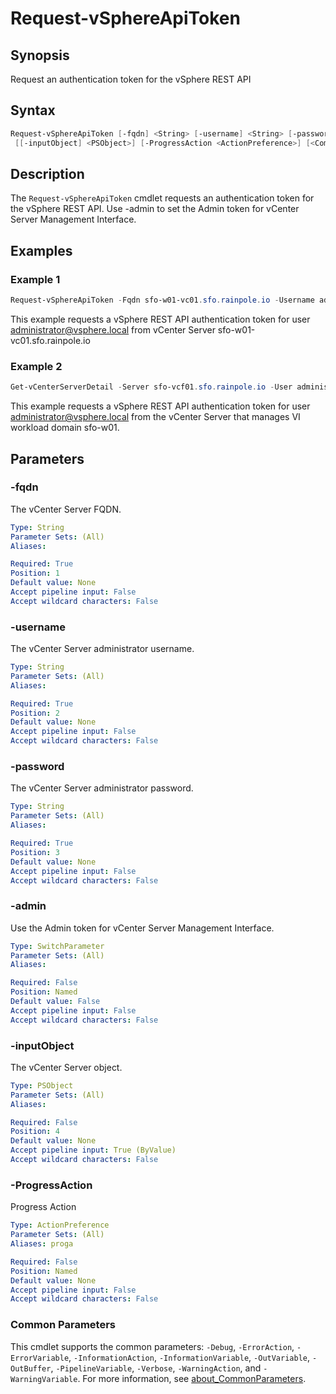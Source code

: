 # Request-vSphereApiToken

## Synopsis

Request an authentication token for the vSphere REST API

## Syntax

```powershell
Request-vSphereApiToken [-fqdn] <String> [-username] <String> [-password] <String> [-admin]
 [[-inputObject] <PSObject>] [-ProgressAction <ActionPreference>] [<CommonParameters>]
```

## Description

The `Request-vSphereApiToken` cmdlet requests an authentication token for the vSphere REST API. Use -admin to set the Admin token for vCenter Server Management Interface.

## Examples

### Example 1

```powershell
Request-vSphereApiToken -Fqdn sfo-w01-vc01.sfo.rainpole.io -Username administrator@vsphere.local -Password VMw@re1!
```

This example requests a vSphere REST API authentication token for user <administrator@vsphere.local> from vCenter Server sfo-w01-vc01.sfo.rainpole.io

### Example 2

```powershell
Get-vCenterServerDetail -Server sfo-vcf01.sfo.rainpole.io -User administrator@vsphere.local -Pass VMw@re1! -Domain sfo-w01 | Request-vSphereApiToken
```

This example requests a vSphere REST API authentication token for user <administrator@vsphere.local> from the vCenter Server that manages VI workload domain sfo-w01.

## Parameters

### -fqdn

The vCenter Server FQDN.

```yaml
Type: String
Parameter Sets: (All)
Aliases:

Required: True
Position: 1
Default value: None
Accept pipeline input: False
Accept wildcard characters: False
```

### -username

The vCenter Server administrator username.

```yaml
Type: String
Parameter Sets: (All)
Aliases:

Required: True
Position: 2
Default value: None
Accept pipeline input: False
Accept wildcard characters: False
```

### -password

The vCenter Server administrator password.

```yaml
Type: String
Parameter Sets: (All)
Aliases:

Required: True
Position: 3
Default value: None
Accept pipeline input: False
Accept wildcard characters: False
```

### -admin

Use the Admin token for vCenter Server Management Interface.

```yaml
Type: SwitchParameter
Parameter Sets: (All)
Aliases:

Required: False
Position: Named
Default value: False
Accept pipeline input: False
Accept wildcard characters: False
```

### -inputObject

The vCenter Server object.

```yaml
Type: PSObject
Parameter Sets: (All)
Aliases:

Required: False
Position: 4
Default value: None
Accept pipeline input: True (ByValue)
Accept wildcard characters: False
```

### -ProgressAction

Progress Action

```yaml
Type: ActionPreference
Parameter Sets: (All)
Aliases: proga

Required: False
Position: Named
Default value: None
Accept pipeline input: False
Accept wildcard characters: False
```

### Common Parameters

This cmdlet supports the common parameters: `-Debug`, `-ErrorAction`, `-ErrorVariable`, `-InformationAction`, `-InformationVariable`, `-OutVariable`, `-OutBuffer`, `-PipelineVariable`, `-Verbose`, `-WarningAction`, and `-WarningVariable`. For more information, see [about_CommonParameters](http://go.microsoft.com/fwlink/?LinkID=113216).
